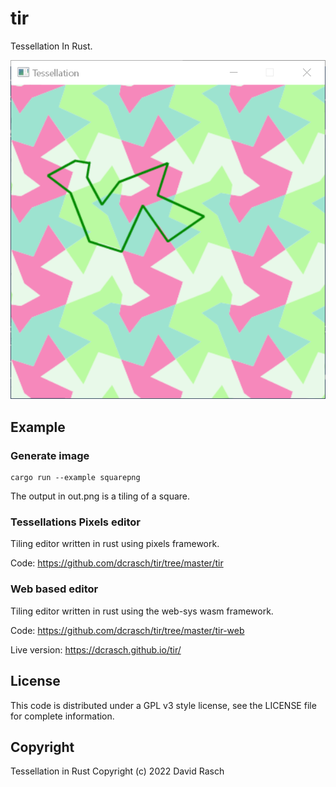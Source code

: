 # tir

Tessellation In Rust.

![tessellations-minifb.png](https://github.com/dcrasch/tir/blob/master/tessellations-minifb.png?raw=true)

## Example

### Generate image
```
cargo run --example squarepng
```

The output in out.png is a tiling of a square.

### Tessellations Pixels editor

Tiling editor written in rust using pixels framework.

Code: https://github.com/dcrasch/tir/tree/master/tir

### Web based editor

Tiling editor written in rust using the web-sys wasm framework.

Code: https://github.com/dcrasch/tir/tree/master/tir-web

Live version: https://dcrasch.github.io/tir/

## License

This code is distributed under a GPL v3 style license, see the LICENSE file for complete information.

## Copyright

Tessellation in Rust Copyright (c) 2022 David Rasch
